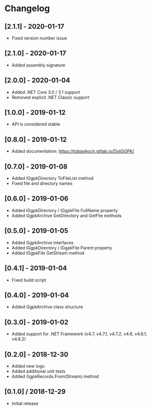# Changelog

## [2.1.1] - 2020-01-17
- Fixed version number issue

## [2.1.0] - 2020-01-17
- Added assembly signature

## [2.0.0] - 2020-01-04
- Added .NET Core 3.0 / 3.1 support
- Removed explicit .NET Classic support

## [1.0.0] - 2019-01-12
- API is considered stable

## [0.8.0] - 2019-01-12
- Added documentation: https://tobiaskoch.gitlab.io/DotGGPK/

## [0.7.0] - 2019-01-08
- Added IGgpkDirectory ToFileList method
- Fixed file and directory names

## [0.6.0] - 2019-01-06
- Added IGgpkDirectory / IGgpkFile FullName property
- Added GgpkArchive GetDirectory and GetFile methods

## [0.5.0] - 2019-01-05
- Added GgpkArchive interfaces
- Added IGgpkDirectory / IGgpkFile Parent property
- Added IGgpkFile GetStream method

## [0.4.1] - 2019-01-04
- Fixed build script

## [0.4.0] - 2019-01-04
- Added GgpkArchive class structure

## [0.3.0] - 2019-01-02
- Added support for .NET Framework (v4.7, v4.7.1, v4.7.2, v4.6, v4.6.1, v4.6.2)

## [0.2.0] - 2018-12-30
- Added new logo
- Added additional unit tests
- Added GgpkRecords.From(Stream) method

## [0.1.0] / 2018-12-29
- Initial release
